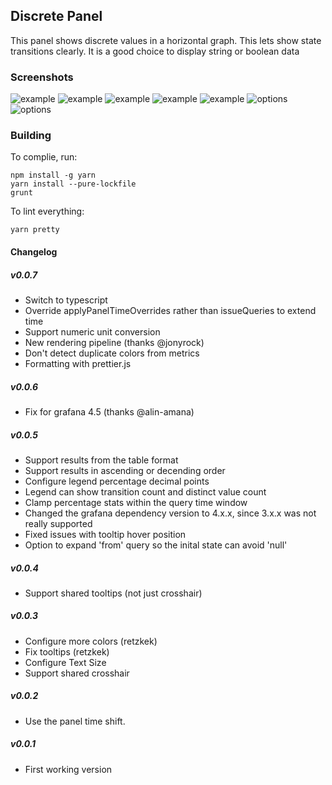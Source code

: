 ## Discrete Panel

This panel shows discrete values in a horizontal graph. This lets show state transitions clearly. It is a good
choice to display string or boolean data

### Screenshots

![example](https://raw.githubusercontent.com/NatelEnergy/grafana-discrete-panel/master/src/img/screenshot-single-1.png)
![example](https://raw.githubusercontent.com/NatelEnergy/grafana-discrete-panel/master/src/img/screenshot-single-2.png)
![example](https://raw.githubusercontent.com/NatelEnergy/grafana-discrete-panel/master/src/img/screenshot-single-3.png)
![example](https://raw.githubusercontent.com/NatelEnergy/grafana-discrete-panel/master/src/img/screenshot-single-4.png)
![example](https://raw.githubusercontent.com/NatelEnergy/grafana-discrete-panel/master/src/img/screenshot-multiple.png)
![options](https://raw.githubusercontent.com/NatelEnergy/grafana-discrete-panel/master/src/img/screenshot-options-1.png)
![options](https://raw.githubusercontent.com/NatelEnergy/grafana-discrete-panel/master/src/img/screenshot-options-2.png)

### Building

To complie, run:

```
npm install -g yarn
yarn install --pure-lockfile
grunt
```

To lint everything:

```
yarn pretty
```

#### Changelog

##### v0.0.7

* Switch to typescript
* Override applyPanelTimeOverrides rather than issueQueries to extend time
* Support numeric unit conversion
* New rendering pipeline (thanks @jonyrock)
* Don't detect duplicate colors from metrics
* Formatting with prettier.js

##### v0.0.6

* Fix for grafana 4.5 (thanks @alin-amana)

##### v0.0.5

* Support results from the table format
* Support results in ascending or decending order
* Configure legend percentage decimal points
* Legend can show transition count and distinct value count
* Clamp percentage stats within the query time window
* Changed the grafana dependency version to 4.x.x, since 3.x.x was not really supported
* Fixed issues with tooltip hover position
* Option to expand 'from' query so the inital state can avoid 'null'

##### v0.0.4

* Support shared tooltips (not just crosshair)

##### v0.0.3

* Configure more colors (retzkek)
* Fix tooltips (retzkek)
* Configure Text Size
* Support shared crosshair

##### v0.0.2

* Use the panel time shift.

##### v0.0.1

* First working version
